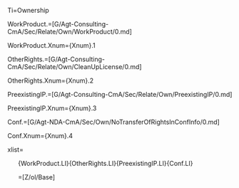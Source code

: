 Ti=Ownership

WorkProduct.=[G/Agt-Consulting-CmA/Sec/Relate/Own/WorkProduct/0.md]

WorkProduct.Xnum={Xnum}.1

OtherRights.=[G/Agt-Consulting-CmA/Sec/Relate/Own/CleanUpLicense/0.md]

OtherRights.Xnum={Xnum}.2

PreexistingIP.=[G/Agt-Consulting-CmA/Sec/Relate/Own/PreexistingIP/0.md]

PreexistingIP.Xnum={Xnum}.3

Conf.=[G/Agt-NDA-CmA/Sec/Own/NoTransferOfRightsInConfInfo/0.md]

Conf.Xnum={Xnum}.4

xlist=<ol>{WorkProduct.LI}{OtherRights.LI}{PreexistingIP.LI}{Conf.LI}

=[Z/ol/Base]
